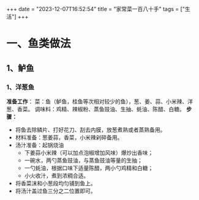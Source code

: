 +++
date = "2023-12-07T16:52:54"
title = "家常菜一百八十手"
tags = ["生活"]
+++
# 一、鱼类做法
## 1、鲈鱼
### 1、洋葱鱼
**准备工作**：
菜：鱼（鲈鱼，桂鱼等次相对较少的鱼），葱、姜、蒜、小米辣、洋葱、香菜。
调味料：鸡精、辣椒粉、蒸鱼豉油、生抽、蚝油、陈醋、白糖。
**步骤：**

- 将鱼去除鳞片、打好花刀、刮去内膜，放葱煮熟或者蒸熟备用。
- 材料准备：葱姜蒜，香菜，小米辣剁碎备用。
- 汤汁准备：起锅烧油
    - 下姜蒜小米辣（可以加点泡椒增加风味）爆炒出香味；
    - 一碗水，两勺蒸鱼豉油，与蒸鱼豉油等量的生抽；
    - 一勺蚝油，根据口味下适量陈醋，两小勺鸡精和白糖；
    - 小火收汁，煮到浓稠合适。
- 将香菜沫和小葱段均匀铺到鱼上。
- 将汤汁盖过鱼三分之二位置即可。